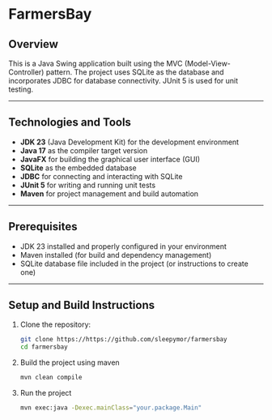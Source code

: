 # FarmersBay

## Overview

This is a Java Swing application built using the MVC (Model-View-Controller) pattern.
The project uses SQLite as the database and incorporates JDBC for database connectivity.
JUnit 5 is used for unit testing.

---

## Technologies and Tools

- **JDK 23** (Java Development Kit) for the development environment
- **Java 17** as the compiler target version
- **JavaFX** for building the graphical user interface (GUI)
- **SQLite** as the embedded database
- **JDBC** for connecting and interacting with SQLite
- **JUnit 5** for writing and running unit tests
- **Maven** for project management and build automation

---

## Prerequisites

- JDK 23 installed and properly configured in your environment
- Maven installed (for build and dependency management)
- SQLite database file included in the project (or instructions to create one)

---

## Setup and Build Instructions

1. Clone the repository:

   ```bash
   git clone https://https://github.com/sleepymor/farmersbay
   cd farmersbay
   ```
2. Build the project using maven

   ```bash
   mvn clean compile
   ```
3. Run the project

   ```bash
   mvn exec:java -Dexec.mainClass="your.package.Main"
   ```
